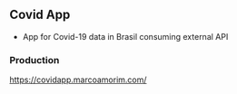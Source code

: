 ## Covid App

- App for Covid-19 data in Brasil consuming external API

### Production

https://covidapp.marcoamorim.com/
